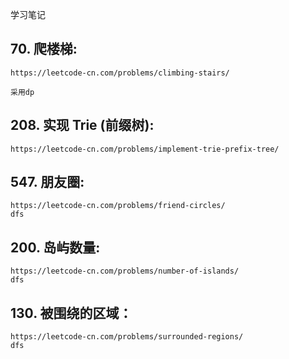 学习笔记

## 70. 爬楼梯:

    https://leetcode-cn.com/problems/climbing-stairs/
    
    采用dp
    
## 208. 实现 Trie (前缀树):

    https://leetcode-cn.com/problems/implement-trie-prefix-tree/
    
## 547. 朋友圈:

    https://leetcode-cn.com/problems/friend-circles/
    dfs
    
## 200. 岛屿数量:

    https://leetcode-cn.com/problems/number-of-islands/
    dfs
    
## 130. 被围绕的区域：

    https://leetcode-cn.com/problems/surrounded-regions/
    dfs